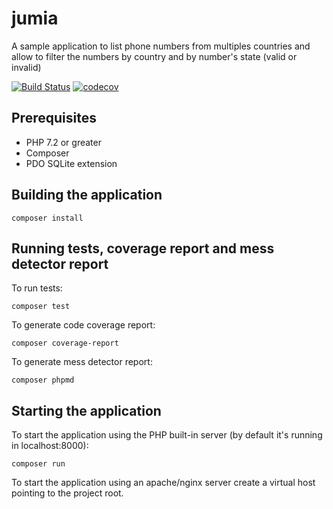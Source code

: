 # jumia

A sample application to list phone numbers from multiples countries and allow to filter the numbers by country and by number's state (valid or invalid)

[![Build Status](https://travis-ci.com/jsabino/jumia.svg?branch=master)](https://travis-ci.com/jsabino/jumia)
[![codecov](https://codecov.io/gh/jsabino/jumia/branch/master/graph/badge.svg)](https://codecov.io/gh/jsabino/jumia)


## Prerequisites

- PHP 7.2 or greater
- Composer
- PDO SQLite extension

## Building the application

```
composer install
```

## Running tests, coverage report and mess detector report

To run tests:
```
composer test
```

To generate code coverage report:
```
composer coverage-report
```

To generate mess detector report:
```
composer phpmd
```

## Starting the application

To start the application using the PHP built-in server (by default it's running in localhost:8000):
```
composer run
```

To start the application using an apache/nginx server create a virtual host pointing to the project root.

